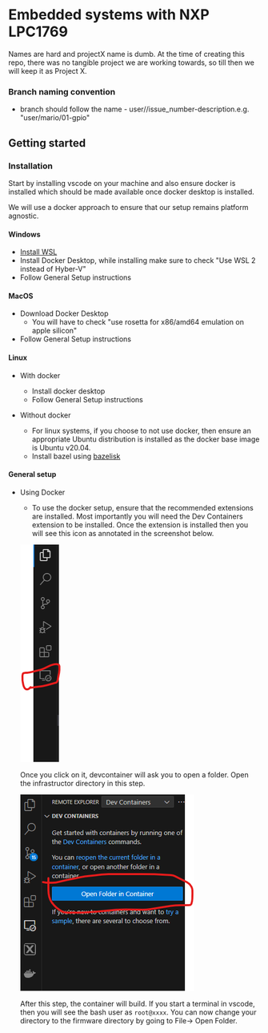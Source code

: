 # Embedded systems with NXP LPC1769
Names are hard and projectX name is dumb. At the time of creating this repo, there was no tangible project we are working towards, so till then we will keep it as Project X. 

### Branch naming convention
 - branch should follow the name - user/<firstname>/issue_number-description.e.g. "user/mario/01-gpio"

## Getting started

### Installation
Start by installing vscode on your machine and also ensure docker is installed which should be made available once docker desktop is installed. 

We will use a docker approach to ensure that our setup remains platform agnostic. 

#### Windows
- [Install WSL](https://learn.microsoft.com/en-us/windows/wsl/install)
- Install Docker Desktop, while installing make sure to check "Use WSL 2 instead of Hyber-V"
- Follow General Setup instructions

#### MacOS
- Download Docker Desktop
    - You will have to check "use rosetta for x86/amd64 emulation on apple silicon"
- Follow General Setup instructions

#### Linux
- With docker
    - Install docker desktop
    - Follow General Setup instructions

- Without docker
  - For linux systems, if you choose to not use docker, then ensure an appropriate Ubuntu distribution is installed as the docker base image is Ubuntu v20.04. 
  - Install bazel using [bazelisk](https://github.com/bazelbuild/bazelisk/blob/master/README.md)

#### General setup
- Using Docker
    - To use the docker setup, ensure that the recommended extensions are installed. Most importantly you will need the Dev Containers extension to be installed. Once the extension is installed then you will see this icon as annotated in the screenshot below. 
    
     ![](infrastructure/markdown_artifacts/containers_annotate.png)
    
    Once you click on it, devcontainer will ask you to open a folder. Open the infrastructor directory in this step. 

    ![](infrastructure/markdown_artifacts/open_folder_in_container.png)

    After this step, the container will build. If you start a terminal in vscode, then you will see the bash user as `root@xxxx`. You can now change your directory to the firmware directory by going to File-> Open Folder. 